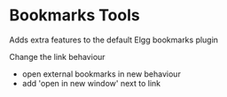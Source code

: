 Bookmarks Tools
==================

Adds extra features to the default Elgg bookmarks plugin

Change the link behaviour
- open external bookmarks in new behaviour
- add 'open in new window' next to link
